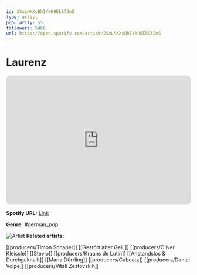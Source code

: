 ```yaml
---
id: 2SxLNXXcBhIYkH8EkSfJm5
type: artist
popularity: 55
followers: 5466
url: https://open.spotify.com/artist/2SxLNXXcBhIYkH8EkSfJm5
---
```

# Laurenz

<iframe style="border-radius:12px" src="https://open.spotify.com/embed/artist/2SxLNXXcBhIYkH8EkSfJm5" width="100%" height="352" frameBorder="0" allowfullscreen="" allow="autoplay; clipboard-write; encrypted-media; fullscreen; picture-in-picture" loading="lazy"></iframe>

**Spotify URL:** [Link](https://open.spotify.com/artist/2SxLNXXcBhIYkH8EkSfJm5)

**Genre:**  #german_pop

![Artist](https://i.scdn.co/image/ab6761610000e5ebd8f30e558d82af40d1c2a255)
**Related artists:**

[[producers/Timon Schaper]]
[[Gestört aber GeiL]]
[[producers/Oliver Kleissle]]
[[Stevio]]
[[producers/Kraans de Lutin]]
[[Anstandslos & Durchgeknallt]]
[[Maria Dürrling]]
[[producers/Cubeatz]]
[[producers/Daniel Volpe]]
[[producers/Vitali Zestovskih]]
